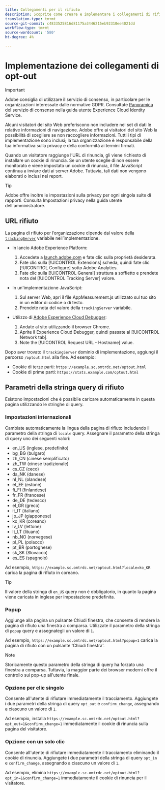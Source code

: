 ```yaml
---
title: Collegamenti per il rifiuto
description: Scoprite come creare e implementare i collegamenti di rifiuto per i visitatori del sito.
translation-type: tm+mt
source-git-commit: c4833525816d81175a3446215eb92310ee4021dd
workflow-type: tm+mt
source-wordcount: '580'
ht-degree: 4%

---
```



# Implementazione dei collegamenti di opt-out

>[!IMPORTANT]
>
>Adobe consiglia di utilizzare il servizio di consenso, in particolare per le organizzazioni interessate dalle normative GDPR. Consultate [Panoramica](https://docs.adobe.com/content/help/it-IT/id-service/using/implementation/opt-in-service/optin-overview.html) del servizio di consenso nella guida utente  Experience Cloud Identity Service.

Alcuni visitatori del sito Web preferiscono non includere nel set di dati le relative informazioni di navigazione. Adobe offre ai visitatori del sito Web la possibilità di scegliere se non raccogliere informazioni. Tutti i tipi di implementazione sono inclusi; la tua organizzazione è responsabile della tua informativa sulla privacy e della conformità ai termini firmati.

Quando un visitatore raggiunge l’URL di rinuncia, gli viene richiesto di installare un cookie di rinuncia. Se un utente sceglie di non essere monitorato e viene impostato un cookie di rinuncia, il file JavaScript continua a inviare dati ai server Adobe. Tuttavia, tali dati non vengono elaborati o inclusi nei report.

>[!TIP]
>
>Adobe offre inoltre le impostazioni sulla privacy per ogni singola suite di rapporti. Consulta Impostazioni [](../../admin/admin/privacy-settings.md) privacy nella guida utente dell&#39;amministratore.

## URL rifiuto

La pagina di rifiuto per l’organizzazione dipende dal valore della [`trackingServer`](../vars/config-vars/trackingserver.md) variabile nell’implementazione.

* In  lancio Adobe Experience Platform:
   1. Accedete a [launch.adobe.com](https://launch.adobe.com) e fate clic sulla proprietà desiderata.
   2. Fate clic sulla [!UICONTROL Extensions] scheda, quindi fate clic [!UICONTROL Configure] sotto Adobe  Analytics.
   3. Fate clic sulla [!UICONTROL General] struttura a soffietto e prendete nota del [!UICONTROL Tracking Server] valore.

* In un&#39;implementazione JavaScript:
   1. Sul server Web, apri il file AppMeasurement.js utilizzato sul tuo sito in un editor di codice o di testo.
   2. Prendete nota del valore della `trackingServer` variabile.

* Utilizzo di [Adobe Experience Cloud Debugger](https://docs.adobe.com/content/help/it-IT/debugger/using/experience-cloud-debugger.html):
   1. Andate al sito utilizzando il browser Chrome.
   2. Aprite il  Experience Cloud Debugger, quindi passate al [!UICONTROL Network tab].
   3. Note the [!UICONTROL Request URL - Hostname] value.

Dopo aver trovato il `trackingServer` dominio di implementazione, aggiungi il percorso `/optout.html` alla fine. Ad esempio:

* Cookie di terze parti: `https://example.sc.omtrdc.net/optout.html`
* Cookie di prime parti: `https://stats.example.com/optout.html`

## Parametri della stringa query di rifiuto

Esistono impostazioni che è possibile caricare automaticamente in questa pagina utilizzando le stringhe di query.

### Impostazioni internazionali

Cambiate automaticamente la lingua della pagina di rifiuto includendo il parametro della stringa di `locale` query. Assegnare il parametro della stringa di query uno dei seguenti valori:

* en_US (inglese, predefinito)
* bg_BG (bulgaro)
* zh_CN (cinese semplificato)
* zh_TW (cinese tradizionale)
* cs_CZ (ceco)
* da_NK (danese)
* nl_NL (olandese)
* et_EE (estone)
* fi_FI (finlandese)
* fr_FR (francese)
* de_DE (tedesco)
* el_GR (greco)
* it_IT (italiano)
* jp_JP (giapponese)
* ko_KR (coreano)
* lv_LV (lettone)
* lt_LT (lituano)
* nb_NO (norvegese)
* pl_PL (polacco)
* pt_BR (portoghese)
* sk_SK (Slovacco)
* es_ES (spagnolo)

Ad esempio, `https://example.sc.omtrdc.net/optout.html?locale=ko_KR` carica la pagina di rifiuto in coreano.

>[!TIP]
>
>Il valore della stringa di `en_US` query non è obbligatorio, in quanto la pagina viene caricata in inglese per impostazione predefinita.

### Popup

Aggiunge alla pagina un pulsante Chiudi finestra, che consente di rendere la pagina di rifiuto una finestra a comparsa. Utilizzate il parametro della stringa di `popup` query e assegnategli un valore di `1`.

Ad esempio, `https://example.sc.omtrdc.net/optout.html?popup=1` carica la pagina di rifiuto con un pulsante &#39;Chiudi finestra&#39;.

>[!NOTE]
>
>Storicamente questo parametro della stringa di query ha forzato una finestra a comparsa. Tuttavia, la maggior parte dei browser moderni offre il controllo sui pop-up all&#39;utente finale.

### Opzione per clic singolo

Consente all&#39;utente di rifiutare immediatamente il tracciamento. Aggiungete i due parametri della stringa di query `opt_out` e `confirm_change`, assegnando a ciascuno un valore di `1`.

Ad esempio, installa `https://example.sc.omtrdc.net/optout.html?opt_out=1&confirm_change=1` immediatamente il cookie di rinuncia sulla pagina del visitatore.

### Opzione con un solo clic

Consente all&#39;utente di rifiutare immediatamente il tracciamento eliminando il cookie di rinuncia. Aggiungete i due parametri della stringa di query `opt_in` e `confirm_change`, assegnando a ciascuno un valore di `1`.

Ad esempio, elimina `https://example.sc.omtrdc.net/optout.html?opt_in=1&confirm_change=1` immediatamente il cookie di rinuncia per il visitatore.
